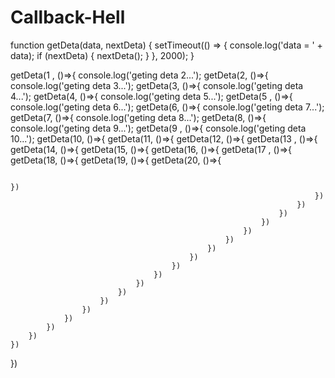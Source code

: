 # Callback-Hell

function getDeta(data, nextDeta) {
    setTimeout(() => {
        console.log('data = ' + data);
        if (nextDeta) {
        nextDeta();
        }
    }, 2000);
}


getDeta(1 , ()=>{
    console.log('geting deta 2...');
    getDeta(2, ()=>{
        console.log('geting deta 3...');
        getDeta(3, ()=>{
            console.log('geting deta 4...');
            getDeta(4, ()=>{
                console.log('geting deta 5...');
                getDeta(5 , ()=>{
                    console.log('geting deta 6...');
                    getDeta(6, ()=>{
                        console.log('geting deta 7...');
                        getDeta(7, ()=>{
                            console.log('geting deta 8...');
                            getDeta(8, ()=>{
                                console.log('geting deta 9...');
                                getDeta(9 , ()=>{
                                    console.log('geting deta 10...');
                                    getDeta(10, ()=>{
                                        getDeta(11, ()=>{
                                            getDeta(12, ()=>{
                                                getDeta(13 , ()=>{
                                                    getDeta(14, ()=>{
                                                        getDeta(15, ()=>{
                                                            getDeta(16, ()=>{
                                                                getDeta(17 , ()=>{
                                                                    getDeta(18, ()=>{
                                                                        getDeta(19, ()=>{
                                                                            getDeta(20, ()=>{
                                                                                
                                                                            })
                                                                        })
                                                                    })
                                                                })
                                                            })
                                                        })
                                                    })
                                                })
                                            })
                                        })
                                    })
                                })
                            })
                        })
                    })
                })
            })
        })
    })
})
